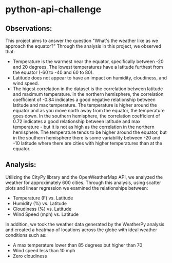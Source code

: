 # python-api-challenge

## Observations:

This project aims to answer the question "What's the weather like as we approach the equator?"  Through the analysis in this project, we observed that:
* Temperature is the warmest near the equator, specifically between -20 and 20 degrees. The lowest temperatures have a latitude furthest from the equator (-60 to -40 and 60 to 80).
* Latitude does not appear to have an impact on humidity, cloudiness, and wind speed.
* The higest correlation in the dataset is the correlation between latitude and maximum temperature. In the northern hemisphere, the correlation coefficient of -0.84 indicates a good negative relationship between latitude and max temperature. The temperature is higher around the equator and as you move north away from the equator, the temperature goes down. In the southern hemisphere, the correlation coefficient of 0.72 indicates a good relationship between latitude and max temperature - but it is not as high as the correlation in the northern hemisphere. The temperature tends to be higher around the equator, but in the southern hemisphere there is some variability between -20 and -10 latitude where there are cities with higher temperatures than at the equator.

## Analysis:
Utilizing the CityPy library and the OpenWeatherMap API, we analyzed the weather for approximately 600 cities.  Through this analysis, using scatter plots and linear regression we examined the relationships between:
* Temperature (F) vs. Latitude
* Humidity (%) vs. Latitude
* Cloudiness (%) vs. Latitude
* Wind Speed (mph) vs. Latitude

In addition, we took the weather data generated by the WeatherPy analysis and created a heatmap of locations across the globe with ideal weather conditions such as:
* A max temperature lower than 85 degrees but higher than 70
* Wind speed less than 10 mph
* Zero cloudiness
